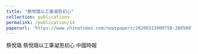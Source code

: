 ```yaml
---
title: "蔡悅璐以工筆凝思初心"
collection: publications
permalink: /publication/14
paperurl: 'https://www.chinatimes.com/newspapers/20200322000758-260508?chdtv'
---
```


蔡悅璐	蔡悅璐以工筆凝思初心
中國時報

